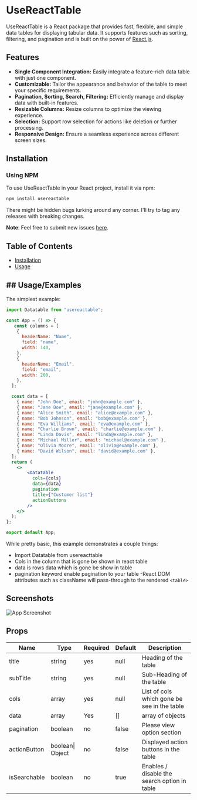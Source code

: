 # UseReactTable

UseReactTable is a React package that provides fast, flexible, and simple data tables for displaying tabular data. It supports features such as sorting, filtering, and pagination and is built on the power of [React.js](https://reactjs.org/).

## Features

- **Single Component Integration:** Easily integrate a feature-rich data table with just one component.
- **Customizable:** Tailor the appearance and behavior of the table to meet your specific requirements.
- **Pagination, Sorting, Search, Filtering:** Efficiently manage and display data with built-in features.
- **Resizable Columns:** Resize columns to optimize the viewing experience.
- **Selection:** Support row selection for actions like deletion or further processing.
- **Responsive Design:** Ensure a seamless experience across different screen sizes.

## Installation

### Using NPM

To use UseReactTable in your React project, install it via npm:

```bash
npm install usereactable
```
There might be hidden bugs lurking around any corner. I'll try to
tag any releases with breaking changes.

**Note**: Feel free to submit new issues [here](https://github.com/pankajkhuswaha/react-table/issues).

## Table of Contents

- [Installation](#installation)
- [Usage](#usage)

## ## Usage/Examples
The simplest example:

```jsx
import Datatable from "usereactable";

const App = () => {
   const columns = [
    {
      headerName: "Name",
      field: "name",
      width: 140,
    },
    {
      headerName: "Email",
      field: "email",
      width: 200,
    },
  ];

  const data = [
    { name: "John Doe", email: "john@example.com" },
    { name: "Jane Doe", email: "jane@example.com" },
    { name: "Alice Smith", email: "alice@example.com" },
    { name: "Bob Johnson", email: "bob@example.com" },
    { name: "Eva Williams", email: "eva@example.com" },
    { name: "Charlie Brown", email: "charlie@example.com" },
    { name: "Linda Davis", email: "linda@example.com" },
    { name: "Michael Miller", email: "michael@example.com" },
    { name: "Olivia Moore", email: "olivia@example.com" },
    { name: "David Wilson", email: "david@example.com" },
  ];
  return (
    <>
        <Datatable
          cols={cols}
          data={data}
          pagination
          title={"Customer list"}
          actionButtons
        />
    </>
  );
};

export default App;
```

While pretty basic, this example demonstrates a couple things:

- Import Datatable from usereacttable
- Cols in the column that is gone be shown in react table
- data is rows data which is gone be show in table
- pagination keyword enable pagination to your table 
-React DOM attributes such as className will pass-through to the rendered `<table>`

## Screenshots

![App Screenshot](https://i.ibb.co/QHwng4t/ezgif-com-crop-1.gif)

## Props

| Name | Type | Required | Default | Description |
| --- | --- | --- | --- | --- |
| title | string | yes |null | Heading of the table |
| subTitle | string | yes |null | Sub-Heading of the table |
| cols | array | yes |null | List of cols which gone be see in the table |
| data | array | Yes| [] | array of objects |
| pagination | boolean| no | false | Please view option section |
| actionButton | boolean\| Object | no |false | Displayed action buttons in the table |
| isSearchable | boolean | no | true| Enables / disable the search option in table |